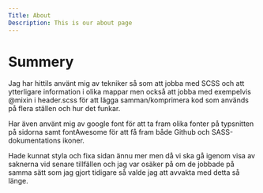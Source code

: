 ```yaml
---
Title: About
Description: This is our about page
---
```


Summery 
==========================
Jag har hittils använt mig av tekniker så som att jobba med SCSS och att ytterligare information i olika mappar
men också att jobba med exempelvis @mixin i header.scss för att lägga samman/komprimera kod som används på flera
ställen  och hur det funkar.

Har även använt mig av google font för att ta fram olika fonter på typsnitten på sidorna samt fontAwesome för att få fram
både Github och SASS-dokumentations ikoner.

Hade kunnat styla och fixa sidan ännu mer men då vi ska gå igenom visa av saknerna vid senare tillfällen
och jag var osäker på om de jobbade på samma sätt som jag gjort tidigare så valde jag att avvakta med detta så länge. 